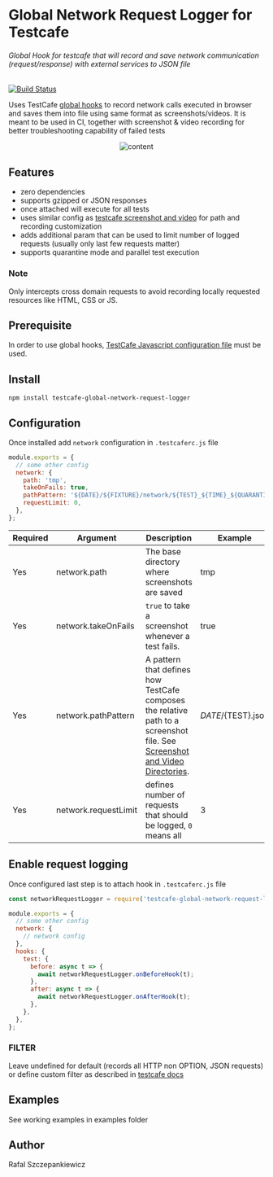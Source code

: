 # Global Network Request Logger for Testcafe

###### Global Hook for testcafe that will record and save network communication (request/response) with external services to JSON file

[![Build Status](https://travis-ci.org/rafalsep/testcafe-global-network-request-logger.svg)](https://travis-ci.org/rafalsep/testcafe-global-network-request-logger)

Uses TestCafe [global hooks](https://testcafe.io/documentation/403435/guides/advanced-guides/hooks#global-hooks) to record network calls executed in browser and saves them into file using same format as screenshots/videos.
It is meant to be used in CI, together with screenshot & video recording for better troubleshooting capability of failed tests

<p align="center">
    <img src="https://raw.github.com/rafalsep/testcafe-global-network-request-logger/master/media/content.png" alt="content" />
</p>

## Features

- zero dependencies
- supports gzipped or JSON responses
- once attached will execute for all tests
- uses similar config as [testcafe screenshot and video](https://testcafe.io/documentation/402840/guides/advanced-guides/screenshots-and-videos#screenshot-and-video-directories) for path and recording customization
- adds additional param that can be used to limit number of logged requests (usually only last few requests matter)
- supports quarantine mode and parallel test execution

### Note

Only intercepts cross domain requests to avoid recording locally requested resources like HTML, CSS or JS.

## Prerequisite

In order to use global hooks, [TestCafe Javascript configuration file](https://testcafe.io/documentation/402638/reference/configuration-file#javascript) must be used.

## Install

```
npm install testcafe-global-network-request-logger
```

## Configuration

Once installed add `network` configuration in `.testcaferc.js` file

```js
module.exports = {
  // some other config
  network: {
    path: 'tmp',
    takeOnFails: true,
    pathPattern: '${DATE}/${FIXTURE}/network/${TEST}_${TIME}_${QUARANTINE_ATTEMPT}.json',
    requestLimit: 0,
  },
};
```

| Required | Argument             | Description                                                                                                                                                                                                                                           | Example              |
| -------- | -------------------- | ----------------------------------------------------------------------------------------------------------------------------------------------------------------------------------------------------------------------------------------------------- | -------------------- |
| Yes      | network.path         | The base directory where screenshots are saved                                                                                                                                                                                                        | tmp                  |
| Yes      | network.takeOnFails  | `true` to take a screenshot whenever a test fails.                                                                                                                                                                                                    | true                 |
| Yes      | network.pathPattern  | A pattern that defines how TestCafe composes the relative path to a screenshot file. See [Screenshot and Video Directories](https://testcafe.io/documentation/402840/guides/advanced-guides/screenshots-and-videos#screenshot-and-video-directories). | ${DATE}/${TEST}.json |
| Yes      | network.requestLimit | defines number of requests that should be logged, `0` means all                                                                                                                                                                                       | 3                    |

## Enable request logging

Once configured last step is to attach hook in `.testcaferc.js` file

```js
const networkRequestLogger = require('testcafe-global-network-request-logger')(/* FILTER */);

module.exports = {
  // some other config
  network: {
    // network config
  },
  hooks: {
    test: {
      before: async t => {
        await networkRequestLogger.onBeforeHook(t);
      },
      after: async t => {
        await networkRequestLogger.onAfterHook(t);
      },
    },
  },
};
```

### FILTER

Leave undefined for default (records all HTTP non OPTION, JSON requests) or define custom filter as described in [testcafe docs](https://testcafe.io/documentation/402769/reference/test-api/requestlogger/constructor#select-requests-to-be-handled-by-the-hook)

## Examples

See working examples in examples folder

## Author

Rafal Szczepankiewicz
